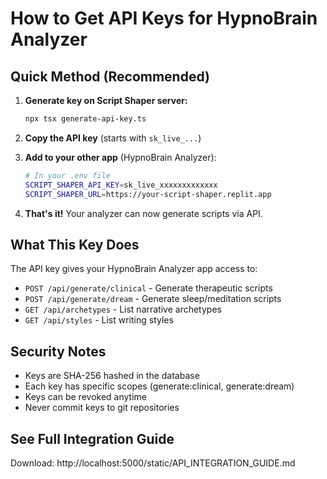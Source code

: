 # How to Get API Keys for HypnoBrain Analyzer

## Quick Method (Recommended)

1. **Generate key on Script Shaper server:**
   ```bash
   npx tsx generate-api-key.ts
   ```

2. **Copy the API key** (starts with `sk_live_...`)

3. **Add to your other app** (HypnoBrain Analyzer):
   ```bash
   # In your .env file
   SCRIPT_SHAPER_API_KEY=sk_live_xxxxxxxxxxxxx
   SCRIPT_SHAPER_URL=https://your-script-shaper.replit.app
   ```

4. **That's it!** Your analyzer can now generate scripts via API.

## What This Key Does

The API key gives your HypnoBrain Analyzer app access to:
- `POST /api/generate/clinical` - Generate therapeutic scripts
- `POST /api/generate/dream` - Generate sleep/meditation scripts
- `GET /api/archetypes` - List narrative archetypes
- `GET /api/styles` - List writing styles

## Security Notes

- Keys are SHA-256 hashed in the database
- Each key has specific scopes (generate:clinical, generate:dream)
- Keys can be revoked anytime
- Never commit keys to git repositories

## See Full Integration Guide

Download: http://localhost:5000/static/API_INTEGRATION_GUIDE.md
